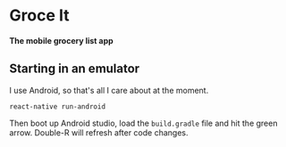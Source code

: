 # Groce It
#### The mobile grocery list app

## Starting in an emulator
I use Android, so that's all I care about at the moment.
```
react-native run-android
```
Then boot up Android studio, load the `build.gradle` file and hit the green arrow. Double-R will refresh after code changes.
